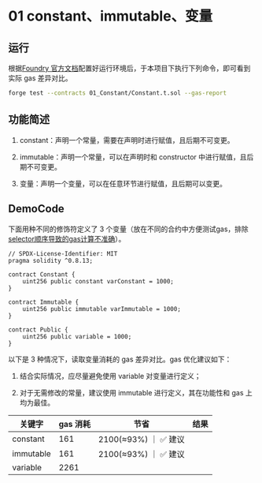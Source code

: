 # 01 constant、immutable、变量

## 运行

根据[Foundry 官方文档](https://getfoundry.sh/)配置好运行环境后，于本项目下执行下列命令，即可看到实际 gas 差异对比。

```bash
forge test --contracts 01_Constant/Constant.t.sol --gas-report
```

## 功能简述

1. constant：声明一个常量，需要在声明时进行赋值，且后期不可变更。

2. immutable：声明一个常量，可以在声明时和 constructor 中进行赋值，且后期不可变更。

3. 变量：声明一个变量，可以在任意环节进行赋值，且后期可以变更。

## DemoCode

下面用种不同的修饰符定义了 3 个变量（放在不同的合约中方便测试gas，排除[selector顺序导致的gas计算不准确](https://github.com/WTFAcademy/WTF-gas-optimization/blob/main/14_MethodIdSort/readme.md)）。

```solidity
// SPDX-License-Identifier: MIT
pragma solidity ^0.8.13;

contract Constant {
    uint256 public constant varConstant = 1000;
}

contract Immutable {
    uint256 public immutable varImmutable = 1000;
}

contract Public {
    uint256 public variable = 1000;
}
```

以下是 3 种情况下，读取变量消耗的 gas 差异对比。gas 优化建议如下：

1. 结合实际情况，应尽量避免使用 variable 对变量进行定义；

2. 对于无需修改的常量，建议使用 immutable 进行定义，其在功能性和 gas 上均为最佳。

| 关键字    | gas 消耗 | 节省                  | 结果 |
| --------- | -------- | --------------------- | ---- |
| constant  | 161    | 2100(≈93%) ｜ ✅ 建议 ||
| immutable | 161      | 2100(≈93%) ｜ ✅ 建议 ||
| variable  | 2261 |                       |      |
